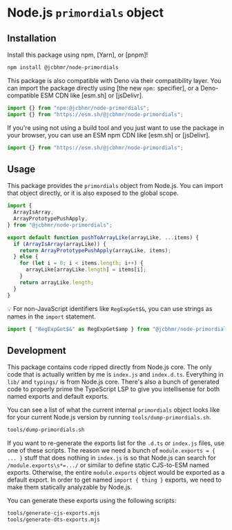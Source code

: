 # Node.js `primordials` object

## Installation

Install this package using npm, [Yarn], or [pnpm]!

```sh
npm install @jcbhmr/node-primordials
```

This package is also compatible with Deno via their compatibility layer. You can
import the package directly using [the new `npm:` specifier], or a
Deno-compatible ESM CDN like [esm.sh] or [jsDelivr].

```js
import {} from "npm:@jcbhmr/node-primordials";
import {} from "https://esm.sh/@jcbhmr/node-primordials";
```

If you're using not using a build tool and you just want to use the package in
your browser, you can use an ESM npm CDN like [esm.sh] or [jsDelivr].

```js
import {} from "https://esm.sh/@jcbhmr/node-primordials";
```

## Usage

This package provides the `primordials` object from Node.js. You can import that
object directly, or it is also exposed to the global scope.

```js
import {
  ArrayIsArray,
  ArrayPrototypePushApply,
} from "@jcbhmr/node-primordials";

export default function pushToArrayLike(arrayLike, ...items) {
  if (ArrayIsArray(arrayLike)) {
    return ArrayPrototypePushApply(arrayLike, items);
  } else {
    for (let i = 0; i < items.length; i++) {
      arrayLike[arrayLike.length] = items[i];
    }
    return arrayLike.length;
  }
}
```

💡 For non-JavaScript identifiers like `RegExpGet$&`, you can use strings as
names in the `import` statement.

```js
import { "RegExpGet$&" as RegExpGet$amp } from "@jcbhmr/node-primordials";
```

## Development

This package contains code ripped directly from Node.js core. The only code that
is actually written by me is `index.js` and `index.d.ts`. Everything in `lib/`
and `typings/` is from Node.js core. There's also a bunch of generated code to
properly prime the TypeScript LSP to give you intellisense for both named
exports and default exports.

You can see a list of what the current internal `primordials` object looks like
for your current Node.js version by running `tools/dump-primordials.sh`.

```sh
tools/dump-primordials.sh
```

If you want to re-generate the exports list for the `.d.ts` or `index.js` files,
use one of these scripts. The reason we need a bunch of
`module.exports = { ... }` stuff that does nothing in `index.js` is so that
Node.js can search for `/module.exports\s*=.../` or similar to define static
CJS-to-ESM named exports. Otherwise, the entire `module.exports` object would be
exported as a default export. In order to get named `import { thing }` exports,
we need to make them statically analyzable by Node.js.

You can generate these exports using the following scripts:

```sh
tools/generate-cjs-exports.mjs
tools/generate-dts-exports.mjs
```
